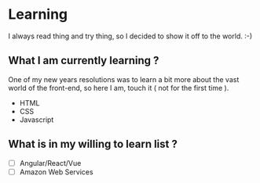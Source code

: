 # Learning
I always read thing and try thing, so I decided to show it off to the world. :-)

## What I am currently learning ?
One of my new years resolutions was to learn a bit more about the vast world of the front-end, so here I am, touch it ( not for the first time ).
* HTML
* CSS
* Javascript

## What is in my willing to learn list ?
- [ ] Angular/React/Vue
- [ ] Amazon Web Services
